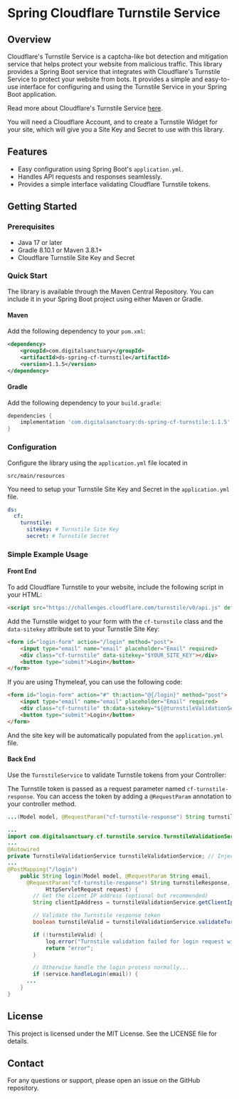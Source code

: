 # Spring Cloudflare Turnstile Service

## Overview

Cloudflare's Turnstile Service is a captcha-like bot detection and mitigation service that helps protect your website from malicious traffic. This library provides a Spring Boot service that integrates with Cloudflare's Turnstile Service to protect your website from bots. It provides a simple and easy-to-use interface for configuring and using the Turnstile Service in your Spring Boot application.

Read more about Cloudflare's Turnstile Service [here](https://www.cloudflare.com/products/turnstile/).

You will need a Cloudflare Account, and to create a Turnstile Widget for your site, which will give you a Site Key and Secret to use with this library.


## Features

- Easy configuration using Spring Boot's `application.yml`.
- Handles API requests and responses seamlessly.
- Provides a simple interface validating Cloudflare Turnstile tokens.


## Getting Started

### Prerequisites

- Java 17 or later
- Gradle 8.10.1 or Maven 3.8.1+
- Cloudflare Turnstile Site Key and Secret

### Quick Start

The library is available through the Maven Central Repository. You can include it in your Spring Boot project using either Maven or Gradle.

#### Maven

Add the following dependency to your `pom.xml`:

```xml
<dependency>
    <groupId>com.digitalsanctuary</groupId>
    <artifactId>ds-spring-cf-turnstile</artifactId>
    <version>1.1.5</version>
</dependency>
```

#### Gradle

Add the following dependency to your `build.gradle`:

```groovy
dependencies {
    implementation 'com.digitalsanctuary:ds-spring-cf-turnstile:1.1.5'
}
```

### Configuration

Configure the library using the `application.yml` file located in

`src/main/resources`

You need to setup your Turnstile Site Key and Secret in the `application.yml` file.

```yaml
ds:
  cf:
    turnstile:
      sitekey: # Turnstile Site Key
      secret: # Turnstile Secret
```



### Simple Example Usage

#### Front End

To add Cloudflare Turnstile to your website, include the following script in your HTML:

```html
<script src="https://challenges.cloudflare.com/turnstile/v0/api.js" defer></script>
```

Add the Turnstile widget to your form with the `cf-turnstile` class and the `data-sitekey` attribute set to your Turnstile Site Key:

```html
<form id="login-form" action="/login" method="post">
    <input type="email" name="email" placeholder="Email" required>
    <div class="cf-turnstile" data-sitekey="$YOUR_SITE_KEY"></div>
    <button type="submit">Login</button>
</form>
```

If you are using Thymeleaf, you can use the following code:

```html
<form id="login-form" action="#" th:action="@{/login}" method="post">
    <input type="email" name="email" placeholder="Email" required>
    <div class="cf-turnstile" th:data-sitekey="${@turnstileValidationService.getTurnsiteSitekey()}"></div>
    <button type="submit">Login</button>
</form>
```

And the site key will be automatically populated from the `application.yml` file.



#### Back End

Use the `TurnstileService` to validate Turnstile tokens from your Controller:

The Turnstile token is passed as a request parameter named `cf-turnstile-response`. You can access the token by adding a `@RequestParam` annotation to your controller method.

```java
...(Model model, @RequestParam("cf-turnstile-response") String turnstileResponse, .....) {
```


```java
...
import com.digitalsanctuary.cf.turnstile.service.TurnstileValidationService; // Import the TurnstileValidationService
...
@Autowired
private TurnstileValidationService turnstileValidationService; // Inject the TurnstileValidationService
...
@PostMapping("/login")
	public String login(Model model, @RequestParam String email,
      @RequestParam("cf-turnstile-response") String turnstileResponse,
			HttpServletRequest request) {
		// Get the client IP address (optional but recommended)
		String clientIpAddress = turnstileValidationService.getClientIpAddress(request);

		// Validate the Turnstile response token
		boolean turnstileValid = turnstileValidationService.validateTurnstileResponse(turnstileResponse, clientIpAddress);

		if (!turnstileValid) {
			log.error("Turnstile validation failed for login request with email: " + email);
			return "error";
		}

		// Otherwise handle the login process normally...
		if (service.handleLogin(email)) {
      ...
	}
}
```


## License

This project is licensed under the MIT License. See the LICENSE file for details.

## Contact

For any questions or support, please open an issue on the GitHub repository.
